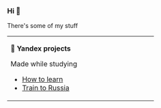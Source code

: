 ### Hi 👋

There's some of my stuff

<table><tr><td valign="top" width="50%">

**📑 Yandex projects**

Made while studying

* [How to learn](https://alicehab.github.io/how-to-learn/)
* [Train to Russia](https://alicehab.github.io/russian-travel/)
  
<!--
**📐 **

* [URL-encoder for SVG](http://yoksel.github.io/url-encoder/) — encodes SVG for using in CSS backgrounds or masks
* [SVG Filters](http://yoksel.github.io/svg-filters/) — playground for SVG filters
* [SVG Gradient Map Filter](http://yoksel.github.io/svg-gradient-map/) — generator of colorful filters 
* [Relative Clip Path](https://yoksel.github.io/relative-clip-path/) — converts SVG absolute clip-path to relative

<!--
</td><td valign="top" width="50%">

**🛠 Tools for markup**

* [HTML Tree](http://yoksel.github.io/html-tree/en) — shows document tree for given HTML
* [Pixel Glass](https://yoksel.github.io/pixel-glass-js/) — tiny JS library for visual checking markup

**🎨 Tools for colors**

* [Handy Colors](https://yoksel.github.io/handy-colors/) — CSS named colors with ready palettes
* [Tema](https://yoksel.github.io/tema/) — palettes generator from CSS/SCSS/Less variables. Convenient for pet projects without fixed design

**💃 Just for fun**

* [Emoji Brush](https://yoksel.github.io/emoji-brush/)
* [Snowflake Painter](https://yoksel.github.io/snowflake/)
* [Box-shadow Painter](http://yoksel.github.io/shadowPainter/)

</td></tr></table>

**Для верстальщиков**

* [Слова, часто используемые в CSS-классах](https://github.com/yoksel/common-words)
* [Простые правила разметки](http://yoksel.github.io/easy-markup/)
* [Простой CSS](https://yoksel.github.io/easy-css/)
* [HTML & CSS: как не надо](https://yoksel.github.io/bad-practices/)
-->

<!--
**AliceHab/AliceHab** is a ✨ _special_ ✨ repository because its `README.md` (this file) appears on your GitHub profile.

Here are some ideas to get you started:

- 🔭 I’m currently working on ...
- 🌱 I’m currently learning ...
- 👯 I’m looking to collaborate on ...
- 🤔 I’m looking for help with ...
- 💬 Ask me about ...
- 📫 How to reach me: ...
- 😄 Pronouns: ...
- ⚡ Fun fact: ...
-->
